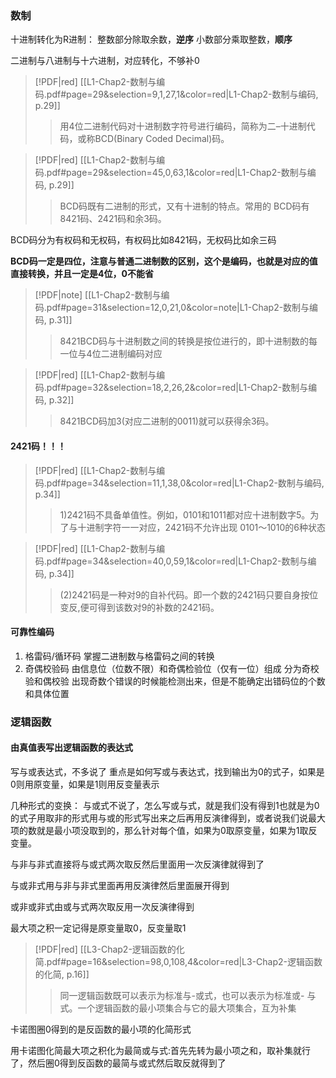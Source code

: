 ### 数制
十进制转化为R进制：
整数部分除取余数，**逆序**
小数部分乘取整数，**顺序**

二进制与八进制与十六进制，对应转化，不够补0

> [!PDF|red] [[L1-Chap2-数制与编码.pdf#page=29&selection=9,1,27,1&color=red|L1-Chap2-数制与编码, p.29]]
> > 用4位二进制代码对十进制数字符号进行编码，简称为二–十进制代码，或称BCD(Binary Coded Decimal)码。

> [!PDF|red] [[L1-Chap2-数制与编码.pdf#page=29&selection=45,0,63,1&color=red|L1-Chap2-数制与编码, p.29]]
> > BCD码既有二进制的形式，又有十进制的特点。常用的 BCD码有8421码、2421码和余3码。

BCD码分为有权码和无权码，有权码比如8421码，无权码比如余三码

**BCD码一定是四位，注意与普通二进制数的区别，这个是编码，也就是对应的值直接转换，并且一定是4位，0不能省**

> [!PDF|note] [[L1-Chap2-数制与编码.pdf#page=31&selection=12,0,21,0&color=note|L1-Chap2-数制与编码, p.31]]
> > 8421BCD码与十进制数之间的转换是按位进行的，即十进制数的每一位与4位二进制编码对应

> [!PDF|red] [[L1-Chap2-数制与编码.pdf#page=32&selection=18,2,26,2&color=red|L1-Chap2-数制与编码, p.32]]
> > 8421BCD码加3(对应二进制的0011)就可以获得余3码。

#### 2421码！！！
> [!PDF|red] [[L1-Chap2-数制与编码.pdf#page=34&selection=11,1,38,0&color=red|L1-Chap2-数制与编码, p.34]]
> > 1)2421码不具备单值性。例如，0101和1011都对应十进制数字5。为了与十进制字符一一对应，2421码不允许出现 0101～1010的6种状态

> [!PDF|red] [[L1-Chap2-数制与编码.pdf#page=34&selection=40,0,59,1&color=red|L1-Chap2-数制与编码, p.34]]
> > (2)2421码是一种对9的自补代码。即一个数的2421码只要自身按位变反,便可得到该数对9的补数的2421码。

#### 可靠性编码
1. 格雷码/循环码
	掌握二进制数与格雷码之间的转换
2. 奇偶校验码
	由信息位（位数不限）和奇偶检验位（仅有一位）组成
	分为奇校验和偶校验
	出现奇数个错误的时候能检测出来，但是不能确定出错码位的个数和具体位置

### 逻辑函数
#### 由真值表写出逻辑函数的表达式
写与或表达式，不多说了
重点是如何写或与表达式，找到输出为0的式子，如果是0则用原变量，如果是1则用反变量表示

几种形式的变换：
与或式不说了，怎么写或与式，就是我们没有得到1也就是为0的式子用取非的形式用与或的形式写出来之后再用反演律得到，或者说我们说最大项的数就是最小项没取到的，那么针对每个值，如果为0取原变量，如果为1取反变量。

与非与非式直接将与或式两次取反然后里面用一次反演律就得到了

与或非式用与非与非式里面再用反演律然后里面展开得到

或非或非式由或与式两次取反用一次反演律得到

最大项之积一定记得是原变量取0，反变量取1

> [!PDF|red] [[L3-Chap2-逻辑函数的化简.pdf#page=16&selection=98,0,108,4&color=red|L3-Chap2-逻辑函数的化简, p.16]]
> > 同一逻辑函数既可以表示为标准与-或式，也可以表示为标准或- 与式。一个逻辑函数的最小项集合与它的最大项集合，互为补集

卡诺图圈0得到的是反函数的最小项的化简形式

用卡诺图化简最大项之积化为最简或与式:首先先转为最小项之和，取补集就行了，然后圈0得到反函数的最简与或式然后取反就得到了